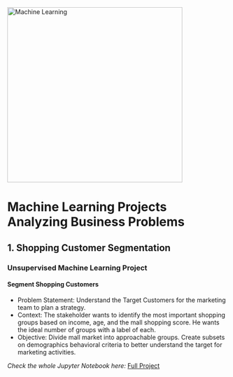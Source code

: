 <img align="center" alt="Machine Learning" width="400px" style="padding-right:10px;" src="https://github.com/EmaStehr/Machine-Learning-Algorithms/assets/114269507/8ead2c03-f220-43ae-ac36-4070d2ba41b9"/>

# Machine Learning Projects Analyzing Business Problems 

## 1. Shopping Customer Segmentation 
### Unsupervised Machine Learning Project

#### Segment Shopping Customers 

- Problem Statement: Understand the Target Customers for the marketing team to plan a strategy.
- Context: The stakeholder wants to identify the most important shopping groups based on income, age, and the mall shopping score. He wants the ideal number of groups with a label of each. 
- Objective: Divide mall market into approachable groups. Create subsets on demographics behavioral criteria to better understand the target for marketing activities.

*Check the whole Jupyter Notebook here:* [Full Project](https://github.com/EmaStehr/Machine-Learning-Algorithms/blob/main/ShoppingCustomerSegmentation.ipynb) 
